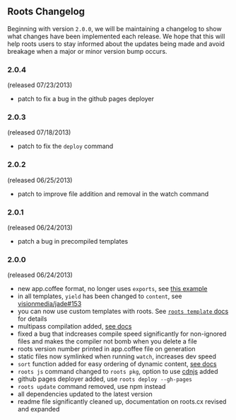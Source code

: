 Roots Changelog
---------------

Beginning with version `2.0.0`, we will be maintaining a changelog to show what changes have been implemented each release. We hope that this will help roots users to stay informed about the updates being made and avoid breakage when a major or minor version bump occurs.

### 2.0.4
(released 07/23/2013)
- patch to fix a bug in the github pages deployer

### 2.0.3
(released 07/18/2013)
- patch to fix the `deploy` command

### 2.0.2
(released 06/25/2013)
- patch to improve file addition and removal in the watch command

### 2.0.1
(released 06/24/2013)
- patch a bug in precompiled templates

### 2.0.0 
(released 06/24/2013)

- new app.coffee format, no longer uses `exports`, see [this example](https://github.com/jenius/roots/blob/master/templates/new/default/app.coffee)
- in all templates, `yield` has been changed to `content`, see [visionmedia/jade#153](https://github.com/visionmedia/jade/issues/1053)
- you can now use custom templates with roots. See [`roots template` docs](http://roots.cx/docs#templates) for details
- multipass compilation added, [see docs](http://roots.cx/docs#multipass)
- fixed a bug that indcreases compile speed significantly for non-ignored files and makes the compiler not bomb when you delete a file
- roots version number printed in app.coffee file on generation
- static files now symlinked when running `watch`, increases dev speed
- `sort` function added for easy ordering of dynamic content, [see docs](http://roots.cx/docs#dynamic)
- `roots js` command changed to `roots pkg`, option to use [cdnjs](https://github.com/jenius/cli-js) added
- github pages deployer added, use `roots deploy --gh-pages`
- `roots update` command removed, use npm instead
- all dependencies updated to the latest version
- readme file significantly cleaned up, documentation on roots.cx revised and expanded

